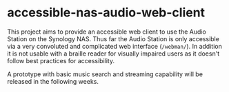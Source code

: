 # accessible-nas-audio-web-client

This project aims to provide an accessible web client to use the Audio Station on the Synology NAS.
Thus far the Audio Station is only accessible via a very convoluted and complicated web interface (`/webman/`).
In addition it is not usable with a braille reader for visually impaired users as it doesn't follow best practices for accessibility.

A prototype with basic music search and streaming capability will be released in the following weeks.
